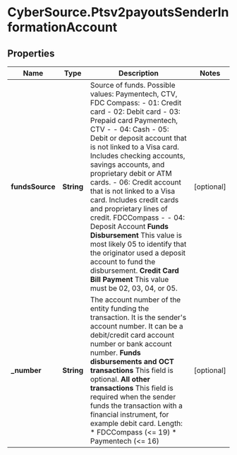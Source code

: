 # CyberSource.Ptsv2payoutsSenderInformationAccount

## Properties
Name | Type | Description | Notes
------------ | ------------- | ------------- | -------------
**fundsSource** | **String** | Source of funds. Possible values:    Paymentech, CTV, FDC Compass:  - 01: Credit card  - 02: Debit card  - 03: Prepaid card    Paymentech, CTV -  - 04: Cash  - 05: Debit or deposit account that is not linked to a Visa card. Includes checking accounts, savings        accounts, and proprietary debit or ATM cards.  - 06: Credit account that is not linked to a Visa card. Includes credit cards and proprietary lines        of credit.    FDCCompass -   - 04: Deposit Account  **Funds Disbursement**  This value is most likely 05 to identify that the originator used a deposit account to fund the disbursement.  **Credit Card Bill Payment**  This value must be 02, 03, 04, or 05.  | [optional] 
**_number** | **String** | The account number of the entity funding the transaction. It is the sender's account number. It can be a debit/credit card account number or bank account number.  **Funds disbursements and OCT transactions**  This field is optional.  **All other transactions**  This field is required when the sender funds the transaction with a financial instrument, for example debit card. Length: * FDCCompass (<= 19) * Paymentech (<= 16)  | [optional] 


